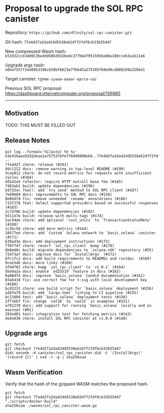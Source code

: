 # Proposal to upgrade the SOL RPC canister

Repository: `https://github.com/dfinity/sol-rpc-canister.git`

Git hash: `77e4d2fa2da424d5538e624ff2fdf6cb33b55447`

New compressed Wasm hash: `b51932ccb340013beddd506d9326edc277b64f951593be80a169cce63aa511e6`

Upgrade args hash: `e04af557f2ed69b3396cb58bf6623e7fb645a275385f68e90cd880169a328b41`

Target canister: `tghme-zyaaa-aaaar-qarca-cai`

Previous SOL RPC proposal: https://dashboard.internetcomputer.org/proposal/136985

---

## Motivation
TODO: THIS MUST BE FILLED OUT


## Release Notes

```
git log --format='%C(auto) %h %s' e3e416aea9292deaa1a757537bfef76948890eb6..77e4d2fa2da424d5538e624ff2fdf6cb33b55447 --
77e4d2f chore: release (#201)
ddc1212 docs: remove warning in top-level README (#199)
3cae012 chore: do not record metrics for requests with insufficient cycles (#184)
4d142a5 refactor: require HTTP outcall base fee (#185)
7483ab1 build: update dependencies (#196)
b9725ec feat!: add `try_send` method to SOL RPC client (#187)
7ed9669 docs: improvements to SOL RPC docs (#158)
8e004fd fix: remove unneeded `rename` annotations (#186)
715f278 feat: Select supported providers based on successful responses (#183)
2c7d70b build: update dependencies (#182)
5511e7e build: release with multi-tags (#174)
5ac94de chore: add optional `cost_units` to `TransactionStatusMeta` (#180)
1c3bc56 chore: add more metrics (#144)
10577e6 chore: add `Custom` Solana network to `basic_solana` canister (#171)
b30ad3e docs: add deployment instructions (#173)
ff0f747 chore: revert `sol_rpc_client` bump (#178)
6b8e60c build: migrate dependencies to `solana-sdk` repository (#55)
72473a7 docs: improve docs for `InstallArgs` (#172)
07c1fc2 docs: add build requirements to READMEs and rustdoc  (#169)
9cee54b docs: more links (#168)
3fd4f82 chore: bump `sol_rpc_client` to `v1.0.1` (#164)
d5e9a2a docs: enable `ed25519` feature in docs (#162)
0a084f4 docs: improve `basic_solana` Candid documentation (#161)
83ab43d fix: use correct fee for t-sig with local development key (#160)
bcd3231 chore: use build script for `basic_solana` deployment (#156)
a26fe79 build: add `Cargo.toml` linting to CI pipeline (#155)
bc13db6 test: add `basic_solana` deployment tests (#150)
2ff16bf fix: change `nat16` to `nat32` in examples (#151)
a791239 docs: add support for running `basic_solana` locally and on mainnet (#91)
293ed01 test: integration test for fetching metrics (#143)
eb4e630 chore: install SOL RPC canister at v1.0.0 (#148)
 ```

## Upgrade args

```
git fetch
git checkout 77e4d2fa2da424d5538e624ff2fdf6cb33b55447
didc encode -d canister/sol_rpc_canister.did -t '(InstallArgs)' '(record {})' | xxd -r -p | sha256sum
```

## Wasm Verification

Verify that the hash of the gzipped WASM matches the proposed hash.

```
git fetch
git checkout 77e4d2fa2da424d5538e624ff2fdf6cb33b55447
"./scripts/docker-build"
sha256sum ./wasms/sol_rpc_canister.wasm.gz
```